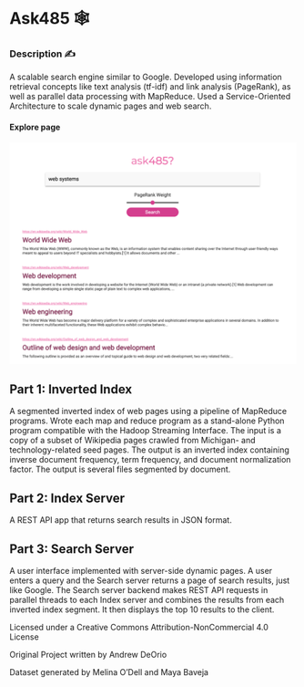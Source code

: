 Ask485 🕸️
===========================
<h3>Description ✍️</h3>
<p>A scalable search engine similar to Google. Developed using information retrieval concepts like text analysis (tf-idf) and link analysis (PageRank), as well as parallel data processing with MapReduce. Used a Service-Oriented Architecture to scale dynamic pages and web search.</p>

<h4>Explore page</h4>
<img src="ask485.png" alt="ask485" width="800">

<h2>Part 1: Inverted Index</h2>
<p>A segmented inverted index of web pages using a pipeline of MapReduce programs. Wrote each map and reduce program as a stand-alone Python program compatible with the Hadoop Streaming Interface. The input is a copy of a subset of Wikipedia pages crawled from Michigan- and technology-related seed pages. The output is an inverted index containing inverse document frequency, term frequency, and document normalization factor. The output is several files segmented by document.</p>

<h2>Part 2: Index Server</h2>
<p>A REST API app that returns search results in JSON format.</p>

<h2>Part 3: Search Server</h2>
<p>A user interface implemented with server-side dynamic pages. A user enters a query and the Search server returns a page of search results, just like Google. The Search server backend makes REST API requests in parallel threads to each Index server and combines the results from each inverted index segment. It then displays the top 10 results to the client.</p>

<p>Licensed under a Creative Commons Attribution-NonCommercial 4.0 License</p>
<p>Original Project written by Andrew DeOrio</p>
<p>Dataset generated by Melina O’Dell and Maya Baveja</p>
